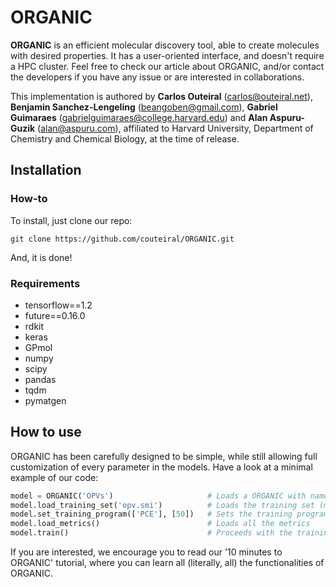 # ORGANIC


**ORGANIC** is an efficient molecular discovery tool, able to create molecules with desired properties. It has a user-oriented interface, and doesn't require a HPC cluster. Feel free to check our article about ORGANIC, and/or contact the developers if you have any issue or are interested in collaborations.

This implementation is authored by **Carlos Outeiral** (carlos@outeiral.net), **Benjamin Sanchez-Lengeling** (beangoben@gmail.com), **Gabriel Guimaraes** (gabrielguimaraes@college.harvard.edu) and **Alan Aspuru-Guzik** (alan@aspuru.com), affiliated to Harvard University, Department of Chemistry and Chemical Biology, at the time of release.

## Installation
### How-to
To install, just clone our repo:

```
git clone https://github.com/couteiral/ORGANIC.git
```

And, it is done!

### Requirements

- tensorflow==1.2
- future==0.16.0
- rdkit
- keras
- GPmol
- numpy
- scipy
- pandas
- tqdm
- pymatgen

## How to use

ORGANIC has been carefully designed to be simple, while still allowing full customization of every parameter in the models. Have a look at a minimal example of our code:

```python
model = ORGANIC('OPVs')                     # Loads a ORGANIC with name 'OPVs'
model.load_training_set('opv.smi')          # Loads the training set (molecules encoded as SMILES)
model.set_training_program(['PCE'], [50])   # Sets the training program as 50 epochs with the PCE metric
model.load_metrics()                        # Loads all the metrics
model.train()                               # Proceeds with the training
```

If you are interested, we encourage you to read our '10 minutes to ORGANIC' tutorial, where you can learn all (literally, all) the functionalities of ORGANIC.
